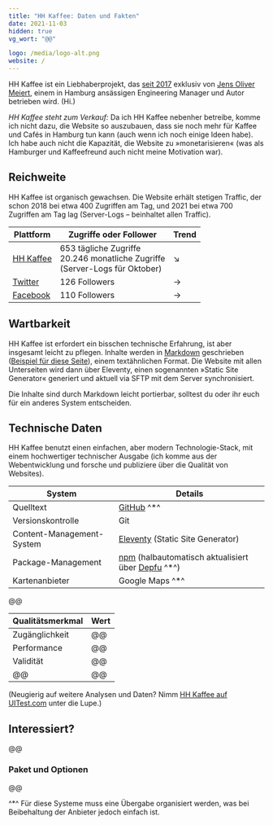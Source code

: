 ```yaml
---
title: "HH Kaffee: Daten und Fakten"
date: 2021-11-03
hidden: true
vg_wort: "@@"

logo: /media/logo-alt.png
website: /
---
```


HH Kaffee ist ein Liebhaberprojekt, das [seit 2017](/ueber-uns/) exklusiv von [Jens Oliver Meiert](https://meiert.com/), einem in Hamburg ansässigen Engineering Manager und Autor betrieben wird. (Hi.)

_HH Kaffee steht zum Verkauf:_ Da ich HH Kaffee nebenher betreibe, komme ich nicht dazu, die Website so auszubauen, dass sie noch mehr für Kaffee und Cafés in Hamburg tun kann (auch wenn ich noch einige Ideen habe). Ich habe auch nicht die Kapazität, die Website zu »monetarisieren« (was als Hamburger und Kaffeefreund auch nicht meine Motivation war).

## Reichweite

HH Kaffee ist organisch gewachsen. Die Website erhält stetigen Traffic, der schon 2018 bei etwa 400 Zugriffen am Tag, und 2021 bei etwa 700 Zugriffen am Tag lag (Server-Logs – beinhaltet allen Traffic).

| Plattform | Zugriffe oder Follower | Trend |
|---|---|---|
| [HH Kaffee](https://hhkaffee.com/) | 653 tägliche Zugriffe<br>20.246 monatliche Zugriffe<br>(Server-Logs für Oktober) | ↘ |
| [Twitter](https://twitter.com/hhkaffeecom) | 126 Followers | → |
| [Facebook](https://www.facebook.com/hhkaffeecom) | 110 Followers | → |

## Wartbarkeit

HH Kaffee ist erfordert ein bisschen technische Erfahrung, ist aber insgesamt leicht zu pflegen. Inhalte werden in [Markdown](https://daringfireball.net/projects/markdown/) geschrieben ([Beispiel für diese Seite](https://github.com/j9t/hhkaffee.com/blob/master/schnack/hh-kaffee-daten-und-fakten.md)), einem textähnlichen Format. Die Website mit allen Unterseiten wird dann über Eleventy, einen sogenannten »Static Site Generator« generiert und aktuell via SFTP mit dem Server synchronisiert.

Die Inhalte sind durch Markdown leicht portierbar, solltest du oder ihr euch für ein anderes System entscheiden.

## Technische Daten

HH Kaffee benutzt einen einfachen, aber modern Technologie-Stack, mit einem hochwertiger technischer Ausgabe (ich komme aus der Webentwicklung und forsche und publiziere über die Qualität von Websites).

| System | Details |
|---|---|
| Quelltext | [GitHub](https://github.com/j9t/hhkaffee.com)&nbsp;^*^ |
| Versionskontrolle | Git |
| Content-Management-System | [Eleventy](https://www.11ty.dev/) (Static Site Generator) |
| Package-Management | [npm](https://www.npmjs.com/) (halbautomatisch aktualisiert über [Depfu](https://depfu.com/)&nbsp;^*^) |
| Kartenanbieter | Google Maps&nbsp;^*^ |

@@

| Qualitätsmerkmal | Wert |
|---|---|
| Zugänglichkeit | @@ |
| Performance | @@ |
| Validität | @@ |
| @@ | @@ |

(Neugierig auf weitere Analysen und Daten? Nimm [HH Kaffee auf UITest.com](https://uitest.com/check/results/?url=https://hhkaffee.com/) unter die Lupe.)

## Interessiert?

@@

### Paket und Optionen

@@

^*^ Für diese Systeme muss eine Übergabe organisiert werden, was bei Beibehaltung der Anbieter jedoch einfach ist.